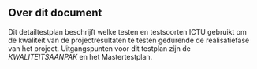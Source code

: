 ## Over dit document

Dit detailtestplan beschrijft welke testen en testsoorten ICTU gebruikt om de kwaliteit van de projectresultaten te testen gedurende de realisatiefase van het project. Uitgangspunten voor dit testplan zijn de $KWALITEITSAANPAK$ en het Mastertestplan.
